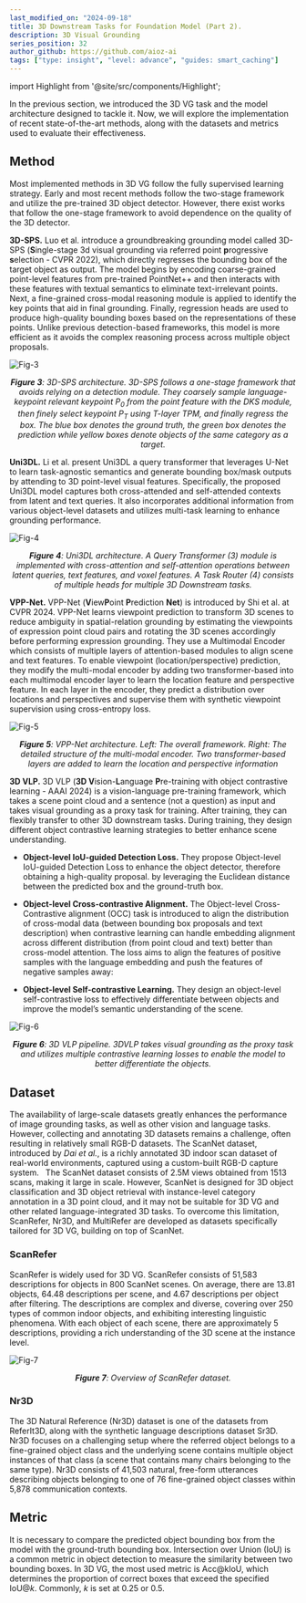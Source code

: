 ```yaml
---
last_modified_on: "2024-09-18"
title: 3D Downstream Tasks for Foundation Model (Part 2).
description: 3D Visual Grounding
series_position: 32
author_github: https://github.com/aioz-ai
tags: ["type: insight", "level: advance", "guides: smart_caching"]
---
```


import Highlight from '@site/src/components/Highlight';



In the previous section, we introduced the 3D VG task and the model architecture designed to tackle it. Now, we will explore the implementation of recent state-of-the-art methods, along with the datasets and metrics used to evaluate their effectiveness.

## Method

Most implemented methods in 3D VG follow the fully supervised learning strategy. Early and most recent methods follow the two-stage framework and utilize the pre-trained 3D object detector. However, there exist works that follow the one-stage framework to avoid dependence on the quality of the 3D detector.

**3D-SPS.** Luo et al. introduce a groundbreaking grounding model called 3D-SPS (**S**ingle-stage 3d visual grounding via referred point **p**rogressive **s**election - CVPR 2022), which directly regresses the bounding box of the target object as output. The model begins by encoding coarse-grained point-level features from pre-trained PointNet++ and then interacts with these features with textual semantics to eliminate text-irrelevant points. Next, a fine-grained cross-modal reasoning module is applied to identify the key points that aid in final grounding. Finally, regression heads are used to produce high-quality bounding boxes based on the representations of these points. Unlike previous detection-based frameworks, this model is more efficient as it avoids the complex reasoning process across multiple object proposals.

![Fig-3](https://vision.aioz.io/f/5a297c21b3a34680b3c1/?dl=1)
*<center>**Figure 3**: 3D-SPS architecture. 3D-SPS follows a one-stage framework that avoids relying on a detection module. They coarsely sample language-keypoint relevant keypoint $P_0$ from the point feature with the DKS module, then finely select keypoint $P_T$ using $T$-layer TPM, and finally regress the box. The blue box denotes the ground truth, the green box denotes the prediction while yellow boxes denote objects of the same category as a target. </center>*

**Uni3DL.** Li et al. present Uni3DL a query transformer that leverages U-Net to learn task-agnostic semantics and generate bounding box/mask outputs by attending to 3D point-level visual features. Specifically, the proposed Uni3DL model captures both cross-attended and self-attended contexts from latent and text queries. It also incorporates additional information from various object-level datasets and utilizes multi-task learning to enhance grounding performance.

![Fig-4](https://vision.aioz.io/f/cedf633c850440ed85ae/?dl=1)
*<center>**Figure 4**: Uni3DL architecture. A Query Transformer (3) module is implemented with cross-attention and self-attention operations between latent queries, text features, and voxel features. A Task Router (4) consists of multiple heads for multiple 3D Downstream tasks.</center>*

**VPP-Net.** VPP-Net (**V**iew**P**oint **P**rediction **Net**) is introduced by Shi et al. at CVPR 2024. VPP-Net learns viewpoint prediction to transform 3D scenes to reduce ambiguity in spatial-relation grounding by estimating the viewpoints of expression point cloud pairs and rotating the 3D scenes accordingly before performing expression grounding. They use a Multimodal Encoder which consists of multiple layers of attention-based modules to align scene and text features. To enable viewpoint (location/perspective) prediction, they modify the multi-modal encoder by adding two transformer-based into each multimodal encoder layer to learn the location feature and perspective feature. In each layer in the encoder, they predict a distribution over locations and perspectives and supervise them with synthetic viewpoint supervision using cross-entropy loss. 

![Fig-5](https://vision.aioz.io/f/eb5977fddf60478eb706/?dl=1)
*<center>**Figure 5**: VPP-Net architecture. Left: The overall framework. Right: The detailed structure of the multi-modal encoder. Two transformer-based layers are added to learn the location and perspective information</center>*

**3D VLP.** 3D VLP (**3D V**ision-**L**anguage **P**re-training with object
contrastive learning - AAAI 2024) is a vision-language pre-training framework, which takes a scene point cloud and a sentence (not a question) as input and takes visual grounding as a proxy task for training. After training, they can flexibly transfer to other 3D downstream tasks. During training, they design different object contrastive learning strategies to better enhance scene understanding.

- **Object-level IoU-guided Detection Loss.**
They propose Object-level IoU-guided Detection Loss to enhance the object detector, therefore obtaining a high-quality proposal. by leveraging the Euclidean distance between the predicted box and the ground-truth box.


- **Object-level Cross-contrastive Alignment.**
The Object-level Cross-Contrastive alignment (OCC) task is introduced to align the distribution of cross-modal data (between bounding box proposals and text description) when contrastive learning can handle embedding alignment across different distribution (from point cloud and text) better than cross-model attention. The loss aims to align the features of positive samples with the language embedding and push the features of negative samples away:

- **Object-level Self-contrastive Learning.**
They design an object-level self-contrastive loss to effectively differentiate between objects and improve the model’s semantic understanding of the scene.

![Fig-6](https://vision.aioz.io/f/5fbc6138f84c481ebb79/?dl=1)
*<center>**Figure 6**: 3D VLP pipeline. 3DVLP takes visual grounding as the proxy task and utilizes multiple contrastive learning losses to enable the model to better differentiate the objects.</center>*




## Dataset 



The availability of large-scale datasets greatly enhances the performance of image grounding tasks, as well as other vision and language tasks. However, collecting and annotating 3D datasets remains a challenge, often resulting in relatively small RGB-D datasets. The ScanNet dataset, introduced by *Dai et al.*, is a richly annotated 3D indoor scan dataset of real-world environments, captured using a custom-built RGB-D capture system.
 
The ScanNet dataset consists of 2.5M views obtained from 1513 scans, making it large in scale. However, ScanNet is designed for 3D object classification and 3D object retrieval with instance-level category annotation in a 3D point cloud, and it may not be suitable for 3D VG and other related language-integrated 3D tasks. To overcome this limitation, ScanRefer, Nr3D, and MultiRefer are developed as datasets specifically tailored for 3D VG, building on top of ScanNet. 

### ScanRefer 
ScanRefer is widely used for 3D VG. ScanRefer consists of 51,583 descriptions for objects in 800 ScanNet scenes. On average, there are 13.81 objects, 64.48 descriptions per scene, and 4.67 descriptions per object after filtering. The descriptions are complex and diverse, covering over 250 types of common indoor objects, and exhibiting interesting linguistic phenomena. With each object of each scene, there are approximately 5 descriptions, providing a rich understanding of the 3D scene at the instance level. 


![Fig-7](https://vision.aioz.io/f/d8a815cb03674c9f873f/?dl=1)
*<center>**Figure 7**: Overview of ScanRefer dataset.</center>*

### Nr3D

The 3D Natural Reference (Nr3D) dataset is one of the datasets from ReferIt3D, along with the synthetic language descriptions dataset Sr3D. Nr3D focuses on a challenging setup where the referred object belongs to a fine-grained object class and the underlying scene contains multiple object instances of that class (a scene that contains many chairs belonging to the same type). Nr3D consists of 41,503 natural, free-form utterances describing objects belonging to one of 76 fine-grained object classes within 5,878 communication contexts. 


## Metric

It is necessary to compare the predicted object bounding box from the model with the ground-truth bounding box. Intersection over Union (IoU) is a common metric in object detection to measure the similarity between two bounding boxes. In 3D VG, the most used metric is Acc@kIoU, which determines the proportion of correct boxes that exceed the specified IoU@$k$. Commonly, $k$ is set at 0.25 or 0.5. 
